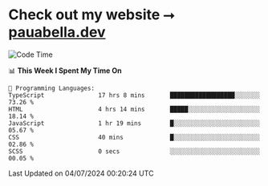 # Check out my website ⭢ [pauabella.dev](https://pauabella.dev)

<!--START_SECTION:waka-->
![Code Time](http://img.shields.io/badge/Code%20Time-3%2C525%20hrs%2036%20mins-blue)

📊 **This Week I Spent My Time On** 

```text
💬 Programming Languages: 
TypeScript               17 hrs 8 mins       ██████████████████░░░░░░░   73.26 % 
HTML                     4 hrs 14 mins       █████░░░░░░░░░░░░░░░░░░░░   18.14 % 
JavaScript               1 hr 19 mins        █░░░░░░░░░░░░░░░░░░░░░░░░   05.67 % 
CSS                      40 mins             █░░░░░░░░░░░░░░░░░░░░░░░░   02.86 % 
SCSS                     0 secs              ░░░░░░░░░░░░░░░░░░░░░░░░░   00.05 % 
```


 Last Updated on 04/07/2024 00:20:24 UTC
<!--END_SECTION:waka-->
